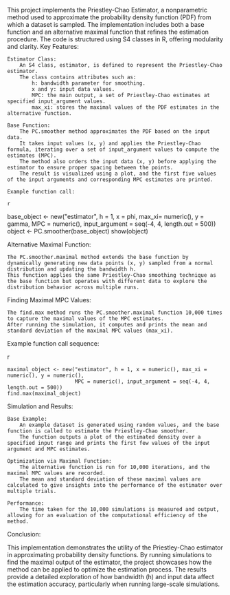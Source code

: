 This project implements the Priestley-Chao Estimator, a nonparametric method used to approximate the probability density function (PDF) from which a dataset is sampled. The implementation includes both a base function and an alternative maximal function that refines the estimation procedure. The code is structured using S4 classes in R, offering modularity and clarity.
Key Features:

    Estimator Class:
        An S4 class, estimator, is defined to represent the Priestley-Chao estimator.
        The class contains attributes such as:
            h: bandwidth parameter for smoothing.
            x and y: input data values.
            MPC: the main output, a set of Priestley-Chao estimates at specified input_argument values.
            max_xi: stores the maximal values of the PDF estimates in the alternative function.

    Base Function:
        The PC.smoother method approximates the PDF based on the input data.
        It takes input values (x, y) and applies the Priestley-Chao formula, iterating over a set of input_argument values to compute the estimates (MPC).
        The method also orders the input data (x, y) before applying the estimator to ensure proper spacing between the points.
        The result is visualized using a plot, and the first five values of the input arguments and corresponding MPC estimates are printed.

    Example function call:

    r

base_object <- new("estimator", h = 1, x = phi, max_xi= numeric(), y = gamma, 
                   MPC = numeric(), input_argument = seq(-4, 4, length.out = 500))
object <- PC.smoother(base_object)
show(object)

Alternative Maximal Function:

    The PC.smoother.maximal method extends the base function by dynamically generating new data points (x, y) sampled from a normal distribution and updating the bandwidth h.
    This function applies the same Priestley-Chao smoothing technique as the base function but operates with different data to explore the distribution behavior across multiple runs.

Finding Maximal MPC Values:

    The find.max method runs the PC.smoother.maximal function 10,000 times to capture the maximal values of the MPC estimates.
    After running the simulation, it computes and prints the mean and standard deviation of the maximal MPC values (max_xi).

Example function call sequence:

r

    maximal_object <- new("estimator", h = 1, x = numeric(), max_xi = numeric(), y = numeric(), 
                          MPC = numeric(), input_argument = seq(-4, 4, length.out = 500))
    find.max(maximal_object)

Simulation and Results:

    Base Example:
        An example dataset is generated using random values, and the base function is called to estimate the Priestley-Chao smoother.
        The function outputs a plot of the estimated density over a specified input range and prints the first few values of the input argument and MPC estimates.

    Optimization via Maximal Function:
        The alternative function is run for 10,000 iterations, and the maximal MPC values are recorded.
        The mean and standard deviation of these maximal values are calculated to give insights into the performance of the estimator over multiple trials.

    Performance:
        The time taken for the 10,000 simulations is measured and output, allowing for an evaluation of the computational efficiency of the method.

Conclusion:

This implementation demonstrates the utility of the Priestley-Chao estimator in approximating probability density functions. By running simulations to find the maximal output of the estimator, the project showcases how the method can be applied to optimize the estimation process. The results provide a detailed exploration of how bandwidth (h) and input data affect the estimation accuracy, particularly when running large-scale simulations.
